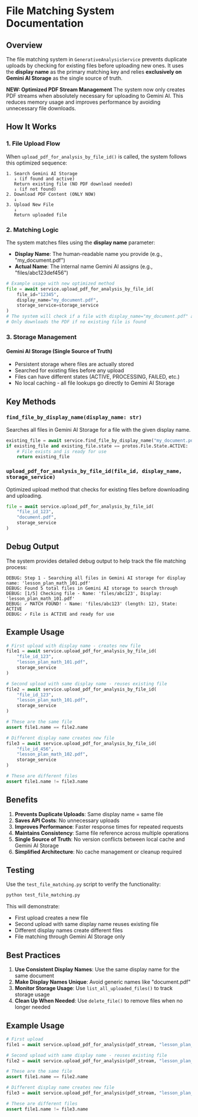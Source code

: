 # File Matching System Documentation

## Overview

The file matching system in `GenerativeAnalysisService` prevents duplicate uploads by checking for existing files before uploading new ones. It uses the **display name** as the primary matching key and relies **exclusively on Gemini AI Storage** as the single source of truth.

**NEW: Optimized PDF Stream Management**
The system now only creates PDF streams when absolutely necessary for uploading to Gemini AI. This reduces memory usage and improves performance by avoiding unnecessary file downloads.

## How It Works

### 1. File Upload Flow

When `upload_pdf_for_analysis_by_file_id()` is called, the system follows this optimized sequence:

```
1. Search Gemini AI Storage
   ↓ (if found and active)
   Return existing file (NO PDF download needed)
   ↓ (if not found)
2. Download PDF Content (ONLY NOW)
   ↓
3. Upload New File
   ↓
   Return uploaded file
```

### 2. Matching Logic

The system matches files using the **display name** parameter:

- **Display Name**: The human-readable name you provide (e.g., "my_document.pdf")
- **Actual Name**: The internal name Gemini AI assigns (e.g., "files/abc123def456")

```python
# Example usage with new optimized method
file = await service.upload_pdf_for_analysis_by_file_id(
    file_id="12345", 
    display_name="my_document.pdf",
    storage_service=storage_service
)
# The system will check if a file with display_name="my_document.pdf" already exists
# Only downloads the PDF if no existing file is found
```

### 3. Storage Management

#### Gemini AI Storage (Single Source of Truth)
- Persistent storage where files are actually stored
- Searched for existing files before any upload
- Files can have different states (ACTIVE, PROCESSING, FAILED, etc.)
- No local caching - all file lookups go directly to Gemini AI Storage

## Key Methods

### `find_file_by_display_name(display_name: str)`
Searches all files in Gemini AI Storage for a file with the given display name.

```python
existing_file = await service.find_file_by_display_name("my_document.pdf")
if existing_file and existing_file.state == protos.File.State.ACTIVE:
    # File exists and is ready for use
    return existing_file
```

### `upload_pdf_for_analysis_by_file_id(file_id, display_name, storage_service)`
Optimized upload method that checks for existing files before downloading and uploading.

```python
file = await service.upload_pdf_for_analysis_by_file_id(
    "file_id_123", 
    "document.pdf", 
    storage_service
)
```

## Debug Output

The system provides detailed debug output to help track the file matching process:

```
DEBUG: Step 1 - Searching all files in Gemini AI storage for display name: 'lesson_plan_math_101.pdf'
DEBUG: Found 5 total files in Gemini AI storage to search through
DEBUG: [1/5] Checking file - Name: 'files/abc123', Display: 'lesson_plan_math_101.pdf'
DEBUG: ✓ MATCH FOUND! - Name: 'files/abc123' (length: 12), State: ACTIVE
DEBUG: ✓ File is ACTIVE and ready for use
```

## Example Usage

```python
# First upload with display name - creates new file
file1 = await service.upload_pdf_for_analysis_by_file_id(
    "file_id_123", 
    "lesson_plan_math_101.pdf", 
    storage_service
)

# Second upload with same display name - reuses existing file
file2 = await service.upload_pdf_for_analysis_by_file_id(
    "file_id_123", 
    "lesson_plan_math_101.pdf", 
    storage_service
)

# These are the same file
assert file1.name == file2.name

# Different display name creates new file
file3 = await service.upload_pdf_for_analysis_by_file_id(
    "file_id_456", 
    "lesson_plan_math_102.pdf", 
    storage_service
)

# These are different files
assert file1.name != file3.name
```

## Benefits

1. **Prevents Duplicate Uploads**: Same display name = same file
2. **Saves API Costs**: No unnecessary uploads
3. **Improves Performance**: Faster response times for repeated requests
4. **Maintains Consistency**: Same file reference across multiple operations
5. **Single Source of Truth**: No version conflicts between local cache and Gemini AI Storage
6. **Simplified Architecture**: No cache management or cleanup required

## Testing

Use the `test_file_matching.py` script to verify the functionality:

```bash
python test_file_matching.py
```

This will demonstrate:
- First upload creates a new file
- Second upload with same display name reuses existing file
- Different display names create different files
- File matching through Gemini AI Storage only

## Best Practices

1. **Use Consistent Display Names**: Use the same display name for the same document
2. **Make Display Names Unique**: Avoid generic names like "document.pdf"
3. **Monitor Storage Usage**: Use `list_all_uploaded_files()` to track storage usage
4. **Clean Up When Needed**: Use `delete_file()` to remove files when no longer needed

## Example Usage

```python
# First upload
file1 = await service.upload_pdf_for_analysis(pdf_stream, "lesson_plan_math_101.pdf")

# Second upload with same display name - reuses existing file
file2 = await service.upload_pdf_for_analysis(pdf_stream, "lesson_plan_math_101.pdf")

# These are the same file
assert file1.name == file2.name

# Different display name creates new file
file3 = await service.upload_pdf_for_analysis(pdf_stream, "lesson_plan_math_102.pdf")

# These are different files
assert file1.name != file3.name
``` 